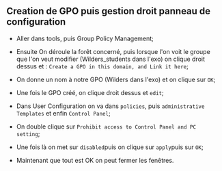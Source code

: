 ## Creation de GPO puis gestion droit panneau de configuration

- Aller dans tools, puis Group Policy Management;

- Ensuite On déroule la forêt concerné, puis lorsque l'on voit le groupe que l'on veut modifier (Wilders_students dans l'exo) on clique droit dessus et : `Create a GPO in this domain, and Link it here`;

- On donne un nom à notre GPO (Wilders dans l'exo) et on clique sur `OK`;

- Une fois le GPO créé, on clique droit dessus et `edit`;

- Dans User Configuration on va dans `policies`, puis `administrative Templates` et enfin `Control Panel`;

- On double clique sur `Prohibit access to Control Panel and PC setting`;

- Une fois là on met sur `disabled`puis on clique sur `apply`puis sur `OK`;

- Maintenant que tout est OK on peut fermer les fenêtres.